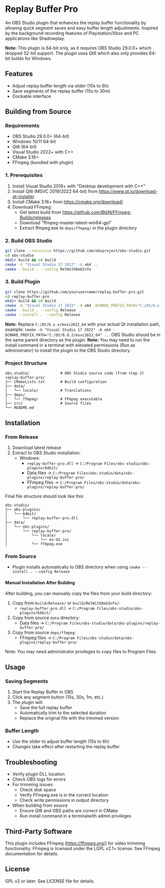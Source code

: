 # Replay Buffer Pro

An OBS Studio plugin that enhances the replay buffer functionality by allowing quick segment saves and easy buffer length adjustments. Inspired by the background recording features of Playstation/Xbox and PC applications like Shadowplay.

**Note:** This plugin is 64-bit only, as it requires OBS Studio 29.0.0+ which dropped 32-bit support. The plugin uses Qt6 which also only provides 64-bit builds for Windows.

## Features

- Adjust replay buffer length via slider (10s to 6h)
- Save segments of the replay buffer (15s to 30m)
- Dockable interface

## Building from Source

### Requirements

- OBS Studio 29.0.0+ (64-bit)
- Windows 10/11 64-bit
- Qt6 (64-bit)
- Visual Studio 2022+ with C++
- CMake 3.16+
- FFmpeg (bundled with plugin)

### 1. Prerequisites

1. Install Visual Studio 2019+ with "Desktop development with C++"
2. Install Qt6 (MSVC 2019/2022 64-bit) from https://www.qt.io/download-qt-installer
3. Install CMake 3.16+ from https://cmake.org/download/
4. Download FFmpeg:
   - Get latest build from https://github.com/BtbN/FFmpeg-Builds/releases
   - Download "ffmpeg-master-latest-win64-gpl"
   - Extract ffmpeg.exe to `deps/ffmpeg/` in the plugin directory

### 2. Build OBS Studio

```bash
git clone --recursive https://github.com/obsproject/obs-studio.git
cd obs-studio
mkdir build && cd build
cmake -G "Visual Studio 17 2022" -A x64 ..
cmake --build . --config RelWithDebInfo
```

### 3. Build Plugin

```bash
git clone https://github.com/yourusername/replay-buffer-pro.git
cd replay-buffer-pro
mkdir build && cd build
cmake -G "Visual Studio 17 2022" -A x64 -DCMAKE_PREFIX_PATH="C:/Qt/6.x.x/msvc2022_64" ..
cmake --build . --config Release
cmake --install . --config Release
```
**Note:** Replace `C:/Qt/6.x.x/msvc2022_64` with your actual Qt installation path, example: `cmake -G "Visual Studio 17 2022" -A x64 -DCMAKE_PREFIX_PATH="C:/Qt/6.8.2/msvc2022_64" ..`. OBS Studio should be in the same parent directory as the plugin.
**Note:** You may need to run the install command in a terminal with elevated permissions (Run as administrator) to install the plugin to the OBS Studio directory.

### Project Structure

```
obs-studio/              # OBS Studio source code (from step 2)
replay-buffer-pro/
├── CMakeLists.txt       # Build configuration
├── data/               
│   └── locale/          # Translations
├── deps/
│   └── ffmpeg/          # FFmpeg executable
├── src/                 # Source files
└── README.md
```

## Installation

### From Release
1. Download latest release
2. Extract to OBS Studio installation:
   - Windows:
     - `replay-buffer-pro.dll` → `C:/Program Files/obs-studio/obs-plugins/64bit/`
     - Data files → `C:/Program Files/obs-studio/data/obs-plugins/replay-buffer-pro/`
     - FFmpeg files → `C:/Program Files/obs-studio/data/obs-plugins/replay-buffer-pro/`

Final file structure should look like this:
```
obs-studio/
├── obs-plugins/
│   └── 64bit/
│       └── replay-buffer-pro.dll
├── data/
│   └── obs-plugins/
│       └── replay-buffer-pro/
│           └── locale/
│               └── en-US.ini
│           └── ffmpeg.exe
```

### From Source
- Plugin installs automatically to OBS directory when using `cmake --install . --config Release`

#### Manual Installation After Building
After building, you can manually copy the files from your build directory:
1. Copy from `build/Release/` or `build/RelWithDebInfo/`:
   - `replay-buffer-pro.dll` → `C:/Program Files/obs-studio/obs-plugins/64bit/`
2. Copy from source `data` directory:
   - Data files → `C:/Program Files/obs-studio/data/obs-plugins/replay-buffer-pro/`
3. Copy from source `deps/ffmpeg`:
   - FFmpeg files → `C:/Program Files/obs-studio/data/obs-plugins/replay-buffer-pro/`

Note: You may need administrator privileges to copy files to Program Files.

## Usage

### Saving Segments
1. Start the Replay Buffer in OBS
2. Click any segment button (15s, 30s, 1m, etc.)
3. The plugin will:
   - Save the full replay buffer
   - Automatically trim to the selected duration
   - Replace the original file with the trimmed version

### Buffer Length
- Use the slider to adjust buffer length (10s to 6h)
- Changes take effect after restarting the replay buffer

## Troubleshooting

- Verify plugin DLL location
- Check OBS logs for errors
- For trimming issues:
  - Check disk space
  - Verify FFmpeg.exe is in the correct location
  - Check write permissions in output directory
- When building from source
  - Ensure Qt6 and OBS paths are correct in CMake
  - Run install command in a terminalwith admin privileges

## Third-Party Software

This plugin includes FFmpeg (https://ffmpeg.org/) for video trimming functionality.
FFmpeg is licensed under the LGPL v2.1+ license. See FFmpeg documentation for details.

## License

GPL v2 or later. See LICENSE file for details. 
